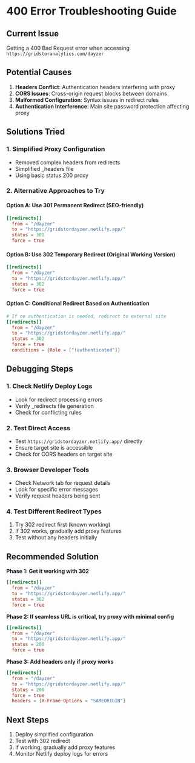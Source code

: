 # 400 Error Troubleshooting Guide

## Current Issue
Getting a 400 Bad Request error when accessing `https://gridstoranalytics.com/dayzer`

## Potential Causes
1. **Headers Conflict**: Authentication headers interfering with proxy
2. **CORS Issues**: Cross-origin request blocks between domains
3. **Malformed Configuration**: Syntax issues in redirect rules
4. **Authentication Interference**: Main site password protection affecting proxy

## Solutions Tried

### 1. Simplified Proxy Configuration
- Removed complex headers from redirects
- Simplified _headers file
- Using basic status 200 proxy

### 2. Alternative Approaches to Try

#### Option A: Use 301 Permanent Redirect (SEO-friendly)
```toml
[[redirects]]
  from = "/dayzer"
  to = "https://gridstordayzer.netlify.app/"
  status = 301
  force = true
```

#### Option B: Use 302 Temporary Redirect (Original Working Version)
```toml
[[redirects]]
  from = "/dayzer"
  to = "https://gridstordayzer.netlify.app/"
  status = 302
  force = true
```

#### Option C: Conditional Redirect Based on Authentication
```toml
# If no authentication is needed, redirect to external site
[[redirects]]
  from = "/dayzer"
  to = "https://gridstordayzer.netlify.app/"
  status = 302
  force = true
  conditions = {Role = ["!authenticated"]}
```

## Debugging Steps

### 1. Check Netlify Deploy Logs
- Look for redirect processing errors
- Verify _redirects file generation
- Check for conflicting rules

### 2. Test Direct Access
- Test `https://gridstordayzer.netlify.app/` directly
- Ensure target site is accessible
- Check for CORS headers on target site

### 3. Browser Developer Tools
- Check Network tab for request details
- Look for specific error messages
- Verify request headers being sent

### 4. Test Different Redirect Types
1. Try 302 redirect first (known working)
2. If 302 works, gradually add proxy features
3. Test without any headers initially

## Recommended Solution

**Phase 1: Get it working with 302**
```toml
[[redirects]]
  from = "/dayzer"
  to = "https://gridstordayzer.netlify.app/"
  status = 302
  force = true
```

**Phase 2: If seamless URL is critical, try proxy with minimal config**
```toml
[[redirects]]
  from = "/dayzer"
  to = "https://gridstordayzer.netlify.app/"
  status = 200
  force = true
```

**Phase 3: Add headers only if proxy works**
```toml
[[redirects]]
  from = "/dayzer"
  to = "https://gridstordayzer.netlify.app/"
  status = 200
  force = true
  headers = {X-Frame-Options = "SAMEORIGIN"}
```

## Next Steps
1. Deploy simplified configuration
2. Test with 302 redirect
3. If working, gradually add proxy features
4. Monitor Netlify deploy logs for errors
